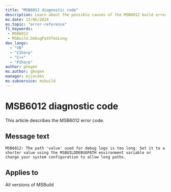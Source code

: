 ```yaml
---
title: "MSB6012 diagnostic code"
description: Learn about the possible causes of the MSB6012 build error, and get troubleshooting tips.
ms.date: 12/06/2024
ms.topic: "error-reference"
f1_keywords:
 - MSB6012
 - MSBuild.DebugPathTooLong
dev_langs:
  - "VB"
  - "CSharp"
  - "C++"
  - "FSharp"
author: ghogen
ms.author: ghogen
manager: mijacobs
ms.subservice: msbuild
---
```


# MSB6012 diagnostic code

<!-- :::ErrorDefinitionDescription::: -->
<!-- :::editable-content name="introDescription"::: -->
This article describes the MSB6012 error code.
<!-- :::editable-content-end::: -->

## Message text

`MSB6012: The path 'value' used for debug logs is too long. Set it to a shorter value using the MSBUILDDEBUGPATH environment variable or change your system configuration to allow long paths.`

<!-- :::editable-content name="postOutputDescription"::: -->
<!--
{StrBegin="MSB6012: "}
-->
<!-- :::editable-content-end::: -->
<!-- :::ErrorDefinitionDescription-end::: -->

## Applies to

All versions of MSBuild

